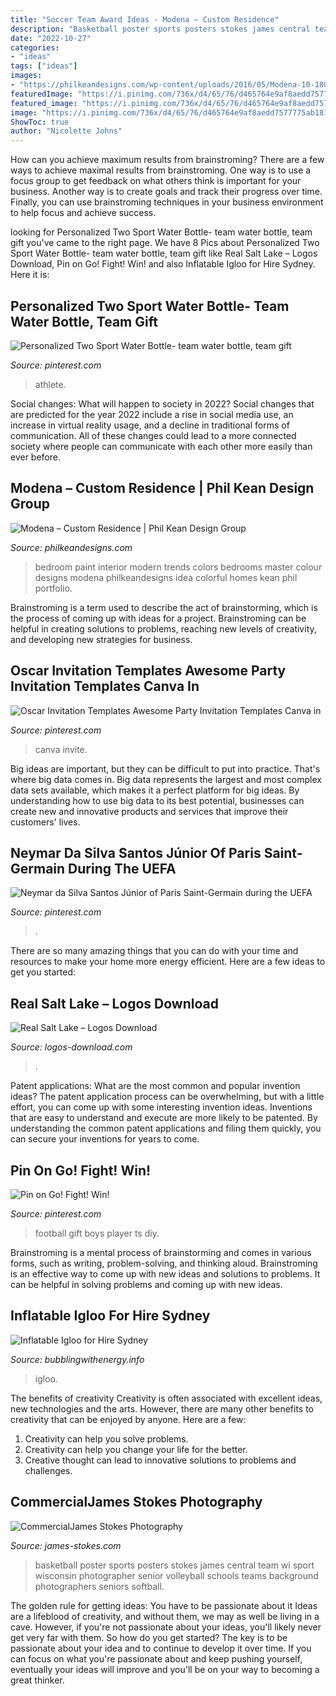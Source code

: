 ```yaml
---
title: "Soccer Team Award Ideas - Modena – Custom Residence"
description: "Basketball poster sports posters stokes james central team wi sport wisconsin photographer senior volleyball schools teams background photographers seniors softball"
date: "2022-10-27"
categories:
- "ideas"
tags: ["ideas"]
images:
- "https://philkeandesigns.com/wp-content/uploads/2016/05/Modena-10-1800x1200.jpg"
featuredImage: "https://i.pinimg.com/736x/d4/65/76/d465764e9af8aedd7577775ab1810975.jpg"
featured_image: "https://i.pinimg.com/736x/d4/65/76/d465764e9af8aedd7577775ab1810975.jpg"
image: "https://i.pinimg.com/736x/d4/65/76/d465764e9af8aedd7577775ab1810975.jpg"
ShowToc: true
author: "Nicolette Johns"
---
```



How can you achieve maximum results from brainstroming?
There are a few ways to achieve maximal results from brainstroming. One way is to use a focus group to get feedback on what others think is important for your business. Another way is to create goals and track their progress over time. Finally, you can use brainstroming techniques in your business environment to help focus and achieve success.

	

		
looking for Personalized Two Sport Water Bottle- team water bottle, team gift you've came to the right page. We have 8 Pics about Personalized Two Sport Water Bottle- team water bottle, team gift like Real Salt Lake – Logos Download, Pin on Go! Fight! Win! and also Inflatable Igloo for Hire Sydney. Here it is:
		
    
## Personalized Two Sport Water Bottle- Team Water Bottle, Team Gift

<img loading=lazy src="https://i.pinimg.com/originals/e1/7f/0c/e17f0cd08a806bbf4b750638d7c2683c.jpg" onerror="this.onerror=null;this.src='https://tse2.mm.bing.net/th?id=OIP.KV_VMpzor2z8vgYKWIMpRgHaJ4&amp;pid=15.1';" alt="Personalized Two Sport Water Bottle- team water bottle, team gift">

_Source: pinterest.com_

>athlete. 

	

Social changes: What will happen to society in 2022?
Social changes that are predicted for the year 2022 include a rise in social media use, an increase in virtual reality usage, and a decline in traditional forms of communication. All of these changes could lead to a more connected society where people can communicate with each other more easily than ever before.

    
## Modena – Custom Residence | Phil Kean Design Group

<img loading=lazy src="https://philkeandesigns.com/wp-content/uploads/2016/05/Modena-10-1800x1200.jpg" onerror="this.onerror=null;this.src='https://tse2.mm.bing.net/th?id=OIP.dLKQj2Y7bs4vnpyKr_Al_AHaE8&amp;pid=15.1';" alt="Modena – Custom Residence | Phil Kean Design Group">

_Source: philkeandesigns.com_

>bedroom paint interior modern trends colors bedrooms master colour designs modena philkeandesigns idea colorful homes kean phil portfolio. 

	

Brainstroming is a term used to describe the act of brainstorming, which is the process of coming up with ideas for a project. Brainstroming can be helpful in creating solutions to problems, reaching new levels of creativity, and developing new strategies for business.

    
## Oscar Invitation Templates Awesome Party Invitation Templates Canva In

<img loading=lazy src="https://i.pinimg.com/736x/fe/44/8a/fe448af9528b64dc92483c35497a5c16.jpg" onerror="this.onerror=null;this.src='https://tse4.mm.bing.net/th?id=OIP.8qVZwHY01O8XTQbuxn9CsQHaHa&amp;pid=15.1';" alt="Oscar Invitation Templates Awesome Party Invitation Templates Canva in">

_Source: pinterest.com_

>canva invite. 

	

Big ideas are important, but they can be difficult to put into practice. That's where big data comes in. Big data represents the largest and most complex data sets available, which makes it a perfect platform for big ideas. By understanding how to use big data to its best potential, businesses can create new and innovative products and services that improve their customers' lives.

    
## Neymar Da Silva Santos Júnior Of Paris Saint-Germain During The UEFA

<img loading=lazy src="https://i.pinimg.com/736x/d4/65/76/d465764e9af8aedd7577775ab1810975.jpg" onerror="this.onerror=null;this.src='https://tse4.mm.bing.net/th?id=OIP.Kr1BB_UP8H28Ka_O01S6dgHaJ3&amp;pid=15.1';" alt="Neymar da Silva Santos Júnior of Paris Saint-Germain during the UEFA">

_Source: pinterest.com_

>. 

	

There are so many amazing things that you can do with your time and resources to make your home more energy efficient. Here are a few ideas to get you started:

    
## Real Salt Lake – Logos Download

<img loading=lazy src="https://logos-download.com/wp-content/uploads/2017/05/Real_Salt_Lake_logo_logotype-515x700.png" onerror="this.onerror=null;this.src='https://tse4.mm.bing.net/th?id=OIP.km69MWxUWKACyIcgdjctaQHaKE&amp;pid=15.1';" alt="Real Salt Lake – Logos Download">

_Source: logos-download.com_

>. 

	

Patent applications: What are the most common and popular invention ideas?
The patent application process can be overwhelming, but with a little effort, you can come up with some interesting invention ideas. Inventions that are easy to understand and execute are more likely to be patented. By understanding the common patent applications and filing them quickly, you can secure your inventions for years to come.

    
## Pin On Go! Fight! Win!

<img loading=lazy src="https://i.pinimg.com/736x/4a/ee/33/4aee33c8c81383f52f212540cbba0a4a.jpg" onerror="this.onerror=null;this.src='https://tse1.mm.bing.net/th?id=OIP.aJhf8-AAG4eHGyP6715FAQHaJ3&amp;pid=15.1';" alt="Pin on Go! Fight! Win!">

_Source: pinterest.com_

>football gift boys player ts diy. 

	

Brainstroming is a mental process of brainstorming and comes in various forms, such as writing, problem-solving, and thinking aloud. Brainstroming is an effective way to come up with new ideas and solutions to problems. It can be helpful in solving problems and coming up with new ideas.

    
## Inflatable Igloo For Hire Sydney

<img loading=lazy src="https://www.bubblingwithenergy.info/wp-content/uploads/2020/01/Inflatable-Igloo-Side.jpg" onerror="this.onerror=null;this.src='https://tse1.mm.bing.net/th?id=OIP.a2F9ITxSMwwtBBNIEpwnAwHaJ4&amp;pid=15.1';" alt="Inflatable Igloo for Hire Sydney">

_Source: bubblingwithenergy.info_

>igloo. 

	

The benefits of creativity
Creativity is often associated with excellent ideas, new technologies and the arts. However, there are many other benefits to creativity that can be enjoyed by anyone. Here are a few: 
1. Creativity can help you solve problems.
2. Creativity can help you change your life for the better.
3. Creative thought can lead to innovative solutions to problems and challenges.

    
## CommercialJames Stokes Photography

<img loading=lazy src="http://www.james-stokes.com/wp-content/uploads/2013/04/girls-basketball-poster-ideas-james-stokes-photography-central-wi-high-school-sports-poster-photographer-1.jpg" onerror="this.onerror=null;this.src='https://tse1.mm.bing.net/th?id=OIP.DXXRc9OlnEvltq6OKIW5IgHaE-&amp;pid=15.1';" alt="CommercialJames Stokes Photography">

_Source: james-stokes.com_

>basketball poster sports posters stokes james central team wi sport wisconsin photographer senior volleyball schools teams background photographers seniors softball. 

	

The golden rule for getting ideas: You have to be passionate about it
Ideas are a lifeblood of creativity, and without them, we may as well be living in a cave. However, if you're not passionate about your ideas, you'll likely never get very far with them. So how do you get started? The key is to be passionate about your idea and to continue to develop it over time. If you can focus on what you're passionate about and keep pushing yourself, eventually your ideas will improve and you'll be on your way to becoming a great thinker.

